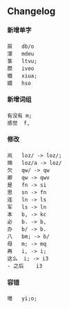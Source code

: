 ## Changelog
#### 新增单字
```
屌	db/o
濛	mdeu
箓	ltvu;
臜	iveo
嚱	xiua;
嬛	hso
```

#### 新增词组
```
有没有	m;
感觉	f,
```

#### 修改
```
岚	loz/ -> loz/;
赂	loz/a -> loz/
欠	qw/ -> qw
卿	qw -> qwv
是	fn -> si
思	sn -> fn
连	ln -> ls
军	ls -> ln
本	b, -> kc
必	b. -> b,
办	b/ -> b.
八	bm; -> b/
母	m; -> mq
再	i, -> i;
这么	i; -> i3
- 之后	i3
```

#### 容错
```
噫	yi;o;
```